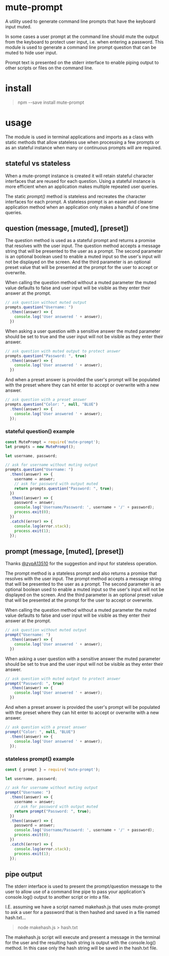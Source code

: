 # mute-prompt

A utility used to generate command line prompts that have the keyboard input muted.

In some cases a user prompt at the command line should mute the output from the
keyboard to protect user input, i.e. when entering a password. This module is used
to generate a command line prompt question that can be muted to hide user input.

Prompt text is presented on the stderr interface to enable piping output to
other scripts or files on the command line.


# install

> npm --save install mute-prompt


# usage

The module is used in terminal applications and imports as a class with static
methods that allow stateless use when processing a few prompts or as an stateful
instance when many or continuous prompts will are required.


## stateful vs stateless

When a mute-prompt instance is created it will retain stateful character interfaces
that are reused for each question. Using a stateful instance is more efficient
when an application makes multiple repeated user queries.

The static *prompt()* method is stateless and recreates the character interfaces
for each prompt. A stateless prompt is an easier and cleaner application method
when an application only makes a handful of one time queries.


## question (message, [muted], [preset])

The question method is used as a stateful prompt and returns a promise that
resolves with the user input. The question method accepts a message string that 
will be presented to the user as a prompt. The second parameter is an optional 
boolean used to enable a muted input so the user's input will not be displayed 
on the screen. And the third parameter is an optional preset value that will be 
presented at the prompt for the user to accept or overwrite.

When calling the question method without a muted parameter the muted value defaults
to false and user input will be visible as they enter their answer at the prompt.
```javascript
// ask question without muted output
prompts.question("Username: ")
  .then((answer) => {
    console.log('User answered ' + answer);
  })
```

When asking a user question with a sensitive answer the muted parameter should be
set to true and the user input will not be visible as they enter their answer.
```javascript
// ask question with muted output to protect answer
prompts.question("Password: ", true)
  .then((answer) => {
    console.log('User answered ' + answer);
  })
```

And when a preset answer is provided the user's prompt will be populated with 
the preset where they can hit enter to accept or overwrite with a new answer.
```javascript
// ask question with a preset answer
prompts.question("Color: ", null, "BLUE")
  .then((answer) => {
    console.log('User answered ' + answer);
  });
```


### stateful question() example

```javascript
const MutePrompt = require('mute-prompt');
let prompts = new MutePrompt();

let username, password;

// ask for username without muting output
prompts.question("Username: ")
  .then((answer) => {
    username = answer;
    // ask for password with output muted
    return prompts.question("Password: ", true);
  })
  .then((answer) => {
    password = answer;
    console.log('Username/Password: ', username + '/' + password);
    process.exit(0);
  })
  .catch((error) => {
    console.log(error.stack);
    process.exit(1);
  });
```


## prompt (message, [muted], [preset])

Thanks [@zypA13510](https://github.com/zypA13510) for the suggestion and input 
for stateless operation.

The prompt method is a stateless prompt and also returns a promise that
resolves with the user input. The prompt method accepts a message string that 
will be presented to the user as a prompt. The second parameter is an optional 
boolean used to enable a muted input so the user's input will not be displayed 
on the screen. And the third parameter is an optional preset value that will be 
presented at the prompt for the user to accept or overwrite.

When calling the question method without a muted parameter the muted value defaults
to false and user input will be visible as they enter their answer at the prompt.
```javascript
// ask question without muted output
prompt("Username: ")
  .then((answer) => {
    console.log('User answered ' + answer);
  })
```

When asking a user question with a sensitive answer the muted parameter should be
set to true and the user input will not be visible as they enter their answer.
```javascript
// ask question with muted output to protect answer
prompt("Password: ", true)
  .then((answer) => {
    console.log('User answered ' + answer);
  })
```

And when a preset answer is provided the user's prompt will be populated with 
the preset where they can hit enter to accept or overwrite with a new answer.
```javascript
// ask question with a preset answer
prompt("Color: ", null, "BLUE")
  .then((answer) => {
    console.log('User answered ' + answer);
  });
```


### stateless prompt() example

```javascript
const { prompt } = require('mute-prompt');

let username, password;

// ask for username without muting output
prompt("Username: ")
  .then((answer) => {
    username = answer;
    // ask for password with output muted
    return prompt("Password: ", true);
  })
  .then((answer) => {
    password = answer;
    console.log('Username/Password: ', username + '/' + password);
    process.exit(0);
  })
  .catch((error) => {
    console.log(error.stack);
    process.exit(1);
  });
```


## pipe output

The stderr interface is used to present the prompt/question message to the user
to allow use of a command line pipe to pass your application's console.log()
output to another script or into a file.

I.E. assuming we have a script named makehash.js that uses mute-prompt to ask a
user for a password that is then hashed and saved in a file named hash.txt...

> node makehash.js > hash.txt

The makehash.js script will execute and present a message in the terminal for
the user and the resulting hash string is output with the console.log() method.
In this case only the hash string will be saved in the hash.txt file.
